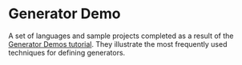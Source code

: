 Generator Demo
==============

A set of languages and sample projects completed as a result of the [Generator Demos tutorial](http://confluence.jetbrains.com/display/MPSD20181/Generator+Demos).
They illustrate the most frequently used techniques for defining generators.
